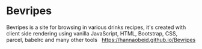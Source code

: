 # Bevripes 
Bevripes is a site for browsing in various drinks recipes, it's created with client side rendering using vanilla JavaScript, HTML, Bootstrap, CSS, parcel, babelrc and many other tools &nbsp; https://hannaobeid.github.io/Bevripes
